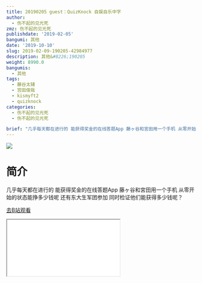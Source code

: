 ```yaml
---
title: 20190205 guest：QuizKnock 自娱自乐中字
author:
  - 伤不起的见光死
zmz: 伤不起的见光死
publishdate: '2019-02-05'
bangumi: 其他
date: '2019-10-10'
slug: 2019-02-09-190205-42984977
description: 其他&#8226;190205
weight: 8990.0
bangumis:
  - 其他
tags:
  - 藤谷太辅
  - 宫田俊哉
  - kismyft2
  - quizknock
categories:
  - 伤不起的见光死
  - 伤不起的见光死

brief: "几乎每天都在进行的 能获得奖金的在线答题App 藤ヶ谷和宮田用一个手机 从零开始的状态能挣多少钱呢 还有东大生军团参加 同时检证他们能获得多少钱呢？"
---
```

![](https://raw.githubusercontent.com/tcgriffith/owaraisite/master/static/tmpimg/9ff108120c256ddddb597742678d5bcb00fa22da.jpg.480.jpg)
# 简介  
几乎每天都在进行的 能获得奖金的在线答题App
藤ヶ谷和宮田用一个手机 从零开始的状态能挣多少钱呢
还有东大生军团参加 同时检证他们能获得多少钱呢？  

[去B站观看](https://www.bilibili.com/video/av42984977/)
<div class ="resp-container"><iframe class="testiframe" src="//player.bilibili.com/player.html?aid=42984977"", scrolling="no", allowfullscreen="true" > </iframe></div> 
